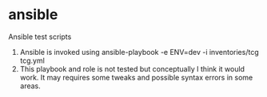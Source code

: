 # ansible
Ansible test scripts


1) Ansible is invoked using 
  ansible-playbook -e ENV=dev -i inventories/tcg tcg.yml
2) This playbook and role is not tested but conceptually I think it would work. It may requires some tweaks and possible syntax errors in some areas.

